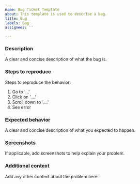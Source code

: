 ```yaml
---
name: Bug Ticket Template
about: This template is used to describe a bug.
title: Bug
labels: Bug
assignees: ''

---
```


### Description

A clear and concise description of what the bug is.

### Steps to reproduce

Steps to reproduce the behavior:
1. Go to '...'
2. Click on '....'
3. Scroll down to '....'
4. See error

### Expected behavior

A clear and concise description of what you expected to happen.

### Screenshots

If applicable, add screenshots to help explain your problem.

### Additional context

Add any other context about the problem here.
